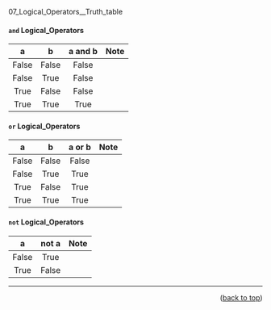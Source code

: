 <a name="topage"></a>

07_Logical_Operators__Truth_table


#### `and` Logical_Operators

| a | b | a and b | Note | 
| :-: | :-: | :-: | :-: | 
| False | False | False |  | 
| False | True | False |  | 
| True | False | False |  | 
| True | True | True |  | 

#### `or` Logical_Operators

| a | b | a or b | Note | 
| :-: | :-: | :-: | :-: | 
| False | False | False |  | 
| False | True | True |  | 
| True | False | True |  | 
| True | True | True |  | 


#### `not` Logical_Operators

| a | not a | Note | 
| :-: | :-: | :-: |
| False | True |  |
| True | False |  |



----

<p align="right">(<a href="#topage">back to top</a>)</p>
<br/>
